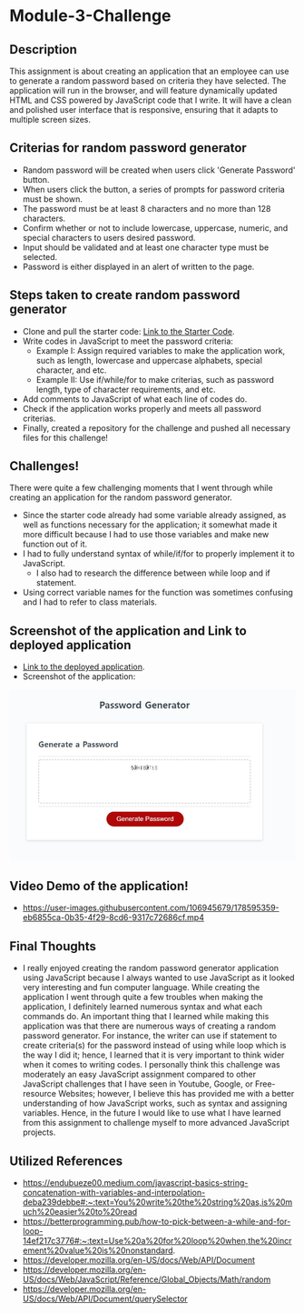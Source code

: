 # Module-3-Challenge

## Description

This assignment is about creating an application that an employee can use to generate a random password based on criteria they have selected. The application will run in the browser, and will feature dynamically updated HTML and CSS powered by JavaScript code that I write. It will have a clean and polished user interface that is responsive, ensuring that it adapts to multiple screen sizes.

## Criterias for random password generator
* Random password will be created when users click 'Generate Password' button.
* When users click the button, a series of prompts for password criteria must be shown.
* The password must be at least 8 characters and no more than 128 characters.
* Confirm whether or not to include lowercase, uppercase, numeric, and special characters to users desired password.
* Input should be validated and at least one character type must be selected.
* Password is either displayed in an alert of written to the page.

## Steps taken to create random password generator
* Clone and pull the starter code: [Link to the Starter Code](https://github.com/coding-boot-camp/friendly-parakeet).
* Write codes in JavaScript to meet the password criteria:
    * Example I: Assign required variables to make the application work, such as length, lowercase and uppercase alphabets, special character, and etc.
    * Example II: Use if/while/for to make criterias, such as password length, type of character requirements, and etc.  
* Add comments to JavaScript of what each line of codes do.
* Check if the application works properly and meets all password criterias.
* Finally, created a repository for the challenge and pushed all necessary files for this challenge!

## Challenges! 

There were quite a few challenging moments that I went through while creating an application for the random password generator.
* Since the starter code already had some variable already assigned, as well as functions necessary for the application; it somewhat made it more difficult because I had to use those variables and make new function out of it.
* I had to fully understand syntax of while/if/for to properly implement it to JavaScript.
    * I also had to research the difference between while loop and if statement.
* Using correct variable names for the function was sometimes confusing and I had to refer to class materials.

## Screenshot of the application and Link to deployed application
* [Link to the deployed application](https://hhealing123.github.io/Module-3-Challenge/).
* Screenshot of the application:
<img src = "./assets/images/Screenshot.JPG">

## Video Demo of the application!
* https://user-images.githubusercontent.com/106945679/178595359-eb6855ca-0b35-4f29-8cd6-9317c72686cf.mp4

## Final Thoughts
* I really enjoyed creating the random password generator application using JavaScript because I always wanted to use JavaScript as it looked very interesting and fun computer language. While creating the application I went through quite a few troubles when making the application, I definitely learned numerous syntax and what each commands do. An important thing that I learned while making this application was that there are numerous ways of creating a random password generator. For instance, the writer can use if statement to create criteria(s) for the password instead of using while loop which is the way I did it; hence, I learned that it is very important to think wider when it comes to writing codes. I personally think this challenge was moderately an easy JavaScript assignment compared to other JavaScript challenges that I have seen in Youtube, Google, or Free-resource Websites; however, I believe this has provided me with a better understanding of how JavaScript works, such as syntax and assigning variables. Hence, in the future I would like to use what I have learned from this assignment to challenge myself to more advanced JavaScript projects.

## Utilized References
* https://endubueze00.medium.com/javascript-basics-string-concatenation-with-variables-and-interpolation-deba239debbe#:~:text=You%20write%20the%20string%20as,is%20much%20easier%20to%20read
* https://betterprogramming.pub/how-to-pick-between-a-while-and-for-loop-14ef217c3776#:~:text=Use%20a%20for%20loop%20when,the%20increment%20value%20is%20nonstandard.
* https://developer.mozilla.org/en-US/docs/Web/API/Document
* https://developer.mozilla.org/en-US/docs/Web/JavaScript/Reference/Global_Objects/Math/random
* https://developer.mozilla.org/en-US/docs/Web/API/Document/querySelector
